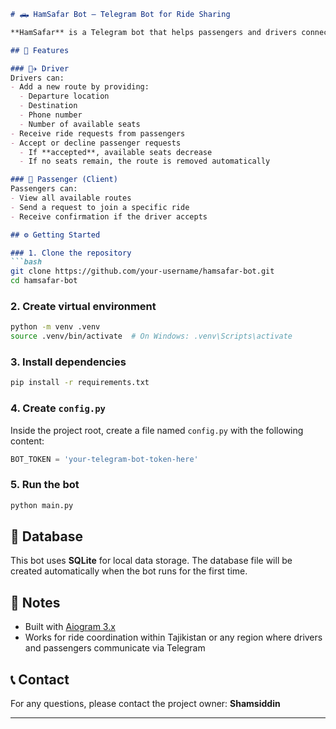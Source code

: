 ````markdown
# 🛻 HamSafar Bot – Telegram Bot for Ride Sharing

**HamSafar** is a Telegram bot that helps passengers and drivers connect for taxi rides from one region to another.

## 🔧 Features

### 👨‍✈️ Driver
Drivers can:
- Add a new route by providing:
  - Departure location
  - Destination
  - Phone number
  - Number of available seats
- Receive ride requests from passengers
- Accept or decline passenger requests
  - If **accepted**, available seats decrease
  - If no seats remain, the route is removed automatically

### 🧍 Passenger (Client)
Passengers can:
- View all available routes
- Send a request to join a specific ride
- Receive confirmation if the driver accepts

## ⚙️ Getting Started

### 1. Clone the repository
```bash
git clone https://github.com/your-username/hamsafar-bot.git
cd hamsafar-bot
````

### 2. Create virtual environment

```bash
python -m venv .venv
source .venv/bin/activate  # On Windows: .venv\Scripts\activate
```

### 3. Install dependencies

```bash
pip install -r requirements.txt
```

### 4. Create `config.py`

Inside the project root, create a file named `config.py` with the following content:

```python
BOT_TOKEN = 'your-telegram-bot-token-here'
```

### 5. Run the bot

```bash
python main.py
```

## 💾 Database

This bot uses **SQLite** for local data storage. The database file will be created automatically when the bot runs for the first time.

## 📌 Notes

* Built with [Aiogram 3.x](https://docs.aiogram.dev/)
* Works for ride coordination within Tajikistan or any region where drivers and passengers communicate via Telegram

## 📞 Contact

For any questions, please contact the project owner: **Shamsiddin**

---

